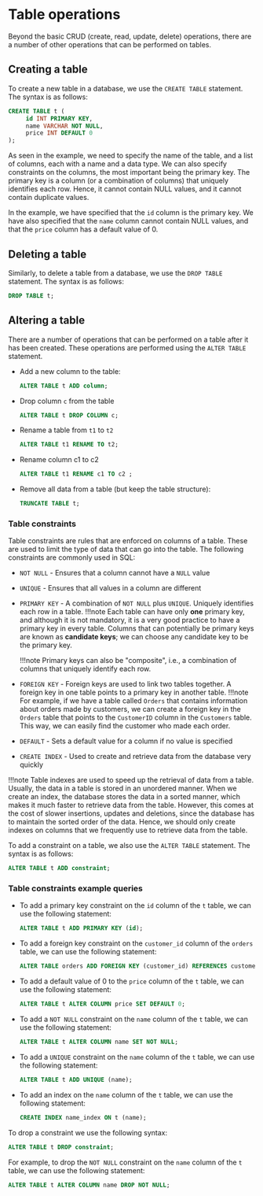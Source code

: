 # Table operations

Beyond the basic CRUD (create, read, update, delete) operations, there are a number of other operations 
that can be performed on tables.

## Creating a table

To create a new table in a database, we use the `CREATE TABLE` statement. The syntax is as follows:

```sql
CREATE TABLE t (
     id INT PRIMARY KEY,
     name VARCHAR NOT NULL,
     price INT DEFAULT 0
);
```
As seen in the example, we need to specify the name of the table, and a list of columns, each with a 
name and a data type. We can also specify constraints on the columns, the most important being the
primary key. The primary key is a column (or a combination of columns) that uniquely identifies each row.
Hence, it cannot contain NULL values, and it cannot contain duplicate values.

In the example, we have specified that the `id` column is the primary key. We have also specified that
the `name` column cannot contain NULL values, and that the `price` column has a default value of 0.

## Deleting a table

Similarly, to delete a table from a database, we use the `DROP TABLE` statement. The syntax is as follows:

```sql
DROP TABLE t;
```

## Altering a table

There are a number of operations that can be performed on a table after it has been created. These
operations are performed using the `ALTER TABLE` statement. 

* Add a new column to the table:
    ```sql
    ALTER TABLE t ADD column;
    ```
* Drop column `c` from the table
    ```sql
    ALTER TABLE t DROP COLUMN c;
    ```

* Rename a table from `t1` to `t2`
    ```sql
    ALTER TABLE t1 RENAME TO t2;
    ``` 

* Rename column c1 to c2
    ```sql
    ALTER TABLE t1 RENAME c1 TO c2 ;
    ```
  
* Remove all data from a table (but keep the table structure):
    ```sql
    TRUNCATE TABLE t;
    ```

### Table constraints

Table constraints are rules that are enforced on columns of a table. These are used to limit the
type of data that can go into the table. The following constraints are commonly used in SQL:

* `NOT NULL` - Ensures that a column cannot have a `NULL` value
* `UNIQUE` - Ensures that all values in a column are different
* `PRIMARY KEY` - A combination of `NOT NULL` plus `UNIQUE`. Uniquely identifies each row in a table.
    !!!note
        Each table can have only **one** primary key, and although it is not mandatory, it is a very good
        practice to have a primary key in every table. Columns that can potentially be primary keys are known 
        as **candidate keys**; we can choose any candidate key to be the primary key. 
        
    !!!note
        Primary keys can also be "composite", i.e., a combination of columns that uniquely identify each row.

* `FOREIGN KEY` - Foreign keys are used to link two tables together. A foreign key in one table points 
    to a primary key in another table. 
    !!!note
        For example, if we have a table called `Orders` that contains information about orders made by 
        customers, we can create a foreign key in the `Orders` table that points to the `CustomerID` 
        column in the `Customers` table. This way, we can easily find the customer who made each order. 

* `DEFAULT` - Sets a default value for a column if no value is specified
* `CREATE INDEX` - Used to create and retrieve data from the database very quickly

!!!note
    Table indexes are used to speed up the retrieval of data from a table. Usually, the data in a 
    table is stored in an unordered manner. When we create an index, the database stores the data in
    a sorted manner, which makes it much faster to retrieve data from the table. However, this comes
    at the cost of slower insertions, updates and deletions, since the database has to maintain the
    sorted order of the data. Hence, we should only create indexes on columns that we frequently use
    to retrieve data from the table.

To add a constraint on a table, we also use the `ALTER TABLE` statement. The syntax is as follows:
```sql
ALTER TABLE t ADD constraint;
```

### Table constraints example queries

* To add a primary key constraint on the `id` column of the `t` table, we can use the following
statement:
    ```sql
    ALTER TABLE t ADD PRIMARY KEY (id);
    ```
* To add a foreign key constraint on the `customer_id` column of the `orders` table, we can use the
following statement:
    ```sql
    ALTER TABLE orders ADD FOREIGN KEY (customer_id) REFERENCES customers(id);
    ```
* To add a default value of 0 to the `price` column of the `t` table, we can use the following statement:
    ```sql
    ALTER TABLE t ALTER COLUMN price SET DEFAULT 0;
    ```
* To add a `NOT NULL` constraint on the `name` column of the `t` table, we can use the following statement:
    ```sql
    ALTER TABLE t ALTER COLUMN name SET NOT NULL;
    ```
* To add a `UNIQUE` constraint on the `name` column of the `t` table, we can use the following statement:
    ```sql
    ALTER TABLE t ADD UNIQUE (name);
    ```
* To add an index on the `name` column of the `t` table, we can use the following statement:
    ```sql
    CREATE INDEX name_index ON t (name);
    ```

To drop a constraint we use the following syntax:
```sql
ALTER TABLE t DROP constraint;
```
For example, to drop the `NOT NULL` constraint on the `name` column of the `t` table, we can use the following statement:
```sql
ALTER TABLE t ALTER COLUMN name DROP NOT NULL;
```
